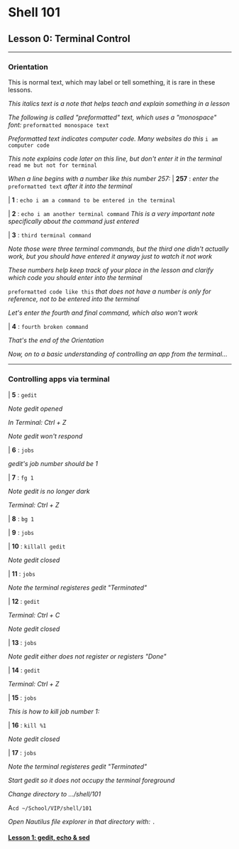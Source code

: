 # Shell 101
## Lesson 0: Terminal Control

___

### Orientation

This is normal text, which may label or tell something, it is rare in these lessons.

*This italics text is a note that helps teach and explain something in a lesson*

*The following is called "preformatted" text, which uses a "monospace" font:* `preformatted monospace text`

*Preformatted text indicates computer code. Many websites do this* `i am computer code`

*This note explains code later on this line, but don't enter it in the terminal* `read me but not for terminal`

*When a line begins with a number like this number 257:* | **257** : *enter the* `preformatted text` *after it into the terminal*

| **1** : `echo i am a command to be entered in the terminal`

| **2** : `echo i am another terminal command` *This is a very important note specifically about the command just entered*

| **3** : `third terminal command`

*Note those were three terminal commands, but the third one didn't actually work, but you should have entered it anyway just to watch it not work*

*These numbers help keep track of your place in the lesson and clarify which code you should enter into the terminal*

`preformatted code like this` *that does not have a number is only for reference, not to be entered into the terminal*

*Let's enter the fourth and final command, which also won't work*

| **4** : `fourth broken command`

*That's the end of the Orientation*

*Now, on to a basic understanding of controlling an app from the terminal...*

___

### Controlling apps via terminal

| **5** : `gedit`

*Note gedit opened*

*In Terminal: Ctrl + Z*

*Note gedit won't respond*

| **6** : `jobs`

*gedit's job number should be 1*

| **7** : `fg 1`

*Note gedit is no longer dark*

*Terminal: Ctrl + Z*

| **8** : `bg 1`

| **9** : `jobs`

| **10** : `killall gedit`

*Note gedit closed*

| **11** : `jobs`

*Note the terminal registeres gedit "Terminated"*

| **12** : `gedit`

*Terminal: Ctrl + C*

*Note gedit closed*

| **13** : `jobs`

*Note gedit either does not register or registers "Done"*

| **14** : `gedit`

*Terminal: Ctrl + Z*

| **15** : `jobs`

*This is how to kill job number 1:*

| **16** : `kill %1`

*Note gedit closed*

| **17** : `jobs`

*Note the terminal registeres gedit "Terminated"*

*Start gedit so it does not occupy the terminal foreground*


*Change directory to .../shell/101*

A`cd ~/School/VIP/shell/101`

*Open Nautilus file explorer in that directory with:* `.`


#### [Lesson 1: gedit, echo & sed](https://github.com/inkVerb/vip/blob/master/101-shell/Lesson-01.md)
